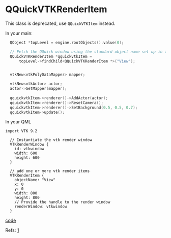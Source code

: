 # QQuickVTKRenderItem

This class is deprecated, use `QQuickVTKItem` instead.

In your main:

```cpp
  QObject *topLevel = engine.rootObjects().value(0);

  // Fetch the QQuick window using the standard object name set up in the constructor
  QQuickVTKRenderItem *qquickvtkItem =
      topLevel->findChild<QQuickVTKRenderItem *>("View");


  vtkNew<vtkPolyDataMapper> mapper;

  vtkNew<vtkActor> actor;
  actor->SetMapper(mapper);
  
  qquickvtkItem->renderer()->AddActor(actor);
  qquickvtkItem->renderer()->ResetCamera();
  qquickvtkItem->renderer()->SetBackground(0.5, 0.5, 0.7);
  qquickvtkItem->update();
```

In your QML

```
import VTK 9.2

  // Instantiate the vtk render window
  VTKRenderWindow {
    id: vtkwindow
    width: 600
    height: 600
  }
 
  // add one or more vtk render items
  VTKRenderItem {
    objectName: "View"
    x: 0
    y: 0
    width: 800
    height: 800
    // Provide the handle to the render window
    renderWindow: vtkwindow
  }
```

[code](../vtk/qml_pcl.cpp)

Refs: [1](https://vtk.org/doc/nightly/html/classQQuickVTKRenderItem.html)
  